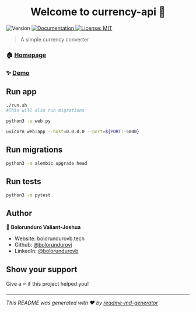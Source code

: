 <h1 align="center">Welcome to currency-api 👋</h1>
<p>
  <img alt="Version" src="https://img.shields.io/badge/version-1-blue.svg?cacheSeconds=2592000" />
  <a href="https://mdcurrency-api.herokuapp.com/docs" target="_blank">
    <img alt="Documentation" src="https://img.shields.io/badge/documentation-yes-brightgreen.svg" />
  </a>
  <a href="#" target="_blank">
    <img alt="License: MIT" src="https://img.shields.io/badge/License-MIT-yellow.svg" />
  </a>
</p>

> A simple currency converter

### 🏠 [Homepage](https://mdcurrency-api.herokuapp.com/docs)

### ✨ [Demo](https://mdcurrency-api.herokuapp.com/docs)

## Run app

```sh
./run.sh
#This will also run migrations 
```

```sh
python3 -u web.py 
```

```sh
uvicorn web:app --host=0.0.0.0 --port=${PORT:-5000} 
```

## Run migrations

```sh
python3 -m alembic upgrade head
```

## Run tests

```sh
python3 -m pytest
```

## Author

👤 **Bolorunduro Valiant-Joshua**

* Website: bolorundurovb.tech
* Github: [@bolorundurovj](https://github.com/bolorundurovj)
* LinkedIn: [@bolorundurovb](https://linkedin.com/in/bolorundurovb)

## Show your support

Give a ⭐️ if this project helped you!

***
_This README was generated with ❤️ by [readme-md-generator](https://github.com/kefranabg/readme-md-generator)_